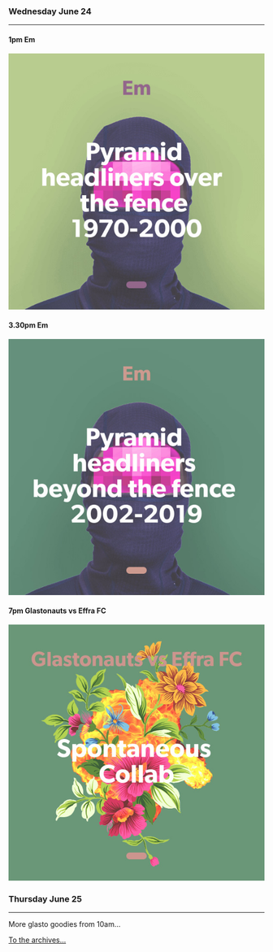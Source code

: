 ### Wednesday June 24
---

#### 1pm Em 
![cover art](assets/owner/images/20200624-1pm.jpeg)

#### 3.30pm Em 
![cover art](assets/owner/images/20200624-3pm.jpeg)

#### 7pm Glastonauts vs Effra FC
![cover art](assets/owner/images/20200624-7pm.jpeg)



### Thursday June 25
---
More glasto goodies from 10am...

[To the archives...](archive.html)